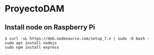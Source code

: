 # ProyectoDAM

## Install node on Raspberry Pi

```
$ curl -sL https://deb.nodesource.com/setup_7.x | sudo -E bash -
sudo apt install nodejs
sudo npm install express
```
